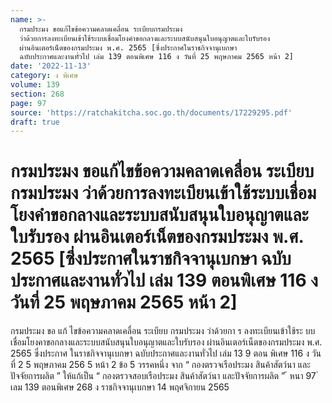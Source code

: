 ```yaml
---
name: >-
  กรมประมง ขอแก้ไขข้อความคลาดเคลื่อน ระเบียบกรมประมง
  ว่าด้วยการลงทะเบียนเข้าใช้ระบบเชื่อมโยงคําขอกลางและระบบสนับสนุนใบอนุญาตและใบรับรอง
  ผ่านอินเตอร์เน็ตของกรมประมง พ.ศ. 2565 [ซึ่งประกาศในราชกิจจานุเบกษา
  ฉบับประกาศและงานทั่วไป เล่ม 139 ตอนพิเศษ 116 ง วันที่ 25 พฤษภาคม 2565 หน้า 2]
date: '2022-11-13'
category: ง พิเศษ
volume: 139
section: 268
page: 97
source: 'https://ratchakitcha.soc.go.th/documents/17229295.pdf'
draft: true
---
```


# กรมประมง ขอแก้ไขข้อความคลาดเคลื่อน ระเบียบกรมประมง ว่าด้วยการลงทะเบียนเข้าใช้ระบบเชื่อมโยงคําขอกลางและระบบสนับสนุนใบอนุญาตและใบรับรอง ผ่านอินเตอร์เน็ตของกรมประมง พ.ศ. 2565 [ซึ่งประกาศในราชกิจจานุเบกษา ฉบับประกาศและงานทั่วไป เล่ม 139 ตอนพิเศษ 116 ง วันที่ 25 พฤษภาคม 2565 หน้า 2]

กรมประมง ขอ แก้ ไขข้อความคลาดเคลื่อน ระเบียบ กรมประมง ว่าด้วยกา ร ลงทะเบียนเข้าใช้ระ บบเชื่อมโยงคาขอกลางและระบบสนับสนุนใบอนุญาตและใบรับรอง ผ่านอินเตอร์เน็ตของกรมประมง พ.ศ. 2565 ซึ่งประกาศ ในราชกิจจานุเบกษา ฉบับประกาศและงานทั่วไป เล่ม 13 9 ตอน พิเศษ 116 ง วันที่ 2 5 พฤษภาคม 256 5 หน้า 2 ข้อ 5 วรรคหนึ่ง จาก “ กองตรวจเรือประมง สินค้าสัตว์นา และปัจจัยการผลิต ” ให้แก้เป็น “ กองตรวจสอบเรือประมง สินค้าสัตว์นา และปัจจัยการผลิต ” ้ หนา 97 ่ เลม 139 ตอนพิเศษ 268 ง ราชกิจจานุเบกษา 14 พฤศจิกายน 2565
